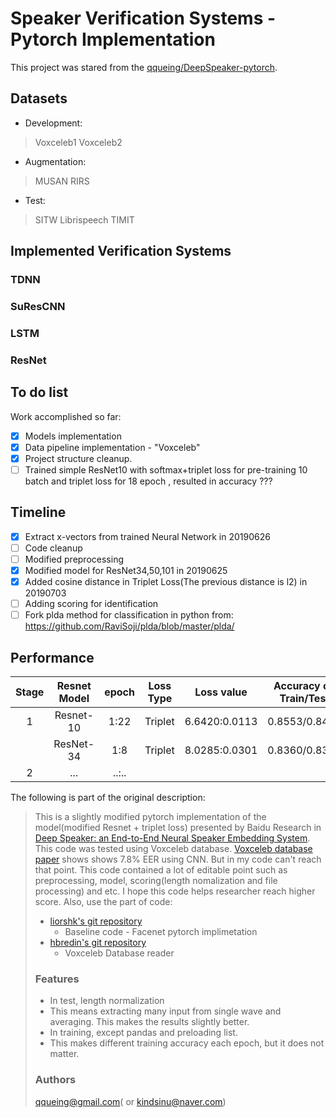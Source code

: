 # Speaker Verification Systems - Pytorch Implementation 

This project was stared from the [qqueing/DeepSpeaker-pytorch](https://github.com/qqueing/DeepSpeaker-pytorch). 

## Datasets

- Development:
> Voxceleb1
> Voxceleb2

- Augmentation:
> MUSAN
> RIRS

- Test:
> SITW
> Librispeech
> TIMIT

## Implemented Verification Systems

### TDNN

### SuResCNN

### LSTM

### ResNet

## To do list
Work accomplished so far:

- [x] Models implementation
- [x] Data pipeline implementation - "Voxceleb"
- [x] Project structure cleanup.
- [ ] Trained simple ResNet10 with softmax+triplet loss for pre-training 10 batch and triplet loss for 18 epoch , resulted in accuracy ???

## Timeline
- [x] Extract x-vectors from trained Neural Network in 20190626
- [ ] Code cleanup
- [ ] Modified preprocessing
- [x] Modified model for ResNet34,50,101 in 20190625
- [x] Added cosine distance in Triplet Loss(The previous distance is l2) in 20190703
- [ ] Adding scoring for identification
- [ ] Fork plda method for classification in python from: https://github.com/RaviSoji/plda/blob/master/plda/

## Performance

|Stage|Resnet Model|epoch|Loss Type|Loss value|Accuracy on Train/Test|
|:--------:|:------------:|:---:|:--------------:|:--------------:|:------------:|
|1| Resnet-10    |1:22 |Triplet | 6.6420:0.0113 | 0.8553/0.8431  | 
| | ResNet-34    |1:8  |Triplet | 8.0285:0.0301 | 0.8360/0.8302  |
|2| ...          |..:..|        |


The following is part of the original description:

>This is a slightly modified pytorch implementation of the model(modified Resnet + triplet loss) presented by Baidu Research in [Deep Speaker: an End-to-End Neural Speaker Embedding System](https://arxiv.org/pdf/1705.02304.pdf).
>This code was tested using Voxceleb database. [Voxceleb database paper](https://www.robots.ox.ac.uk/~vgg/publications/2017/Nagrani17/nagrani17.pdf) shows shows 7.8% EER using CNN. But in my code can't reach that point.
This code contained a lot of editable point such as preprocessing, model, scoring(length nomalization and file processing) and etc.
>I hope this code helps researcher reach higher score.
>Also, use the part of code:
> - [liorshk's git repository](https://github.com/liorshk/facenet_pytorch)
>   - Baseline code - Facenet pytorch implimetation
> - [hbredin's git repository](https://github.com/hbredin/pyannote-db-voxceleb)
>   - Voxceleb Database reader
>
> ### Features
> - In test, length normalization
> - This means extracting many input from single wave and averaging. This makes the results slightly better.
> - In training, except pandas and preloading list. 
> - This makes different training accuracy each epoch, but it does not matter.
>
> ### Authors
> qqueing@gmail.com( or kindsinu@naver.com)






